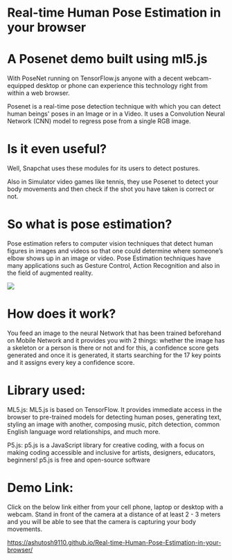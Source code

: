 # Real-time Human Pose Estimation in your browser

# A Posenet demo built using ml5.js 

With PoseNet running on TensorFlow.js anyone with a decent webcam-equipped desktop or phone can experience this technology right from within a web browser.

Posenet is a real-time pose detection technique with which you can detect human beings' poses in an Image or in a Video. It uses a Convolution Neural Network (CNN) model to regress pose from a single RGB image. 

# Is it even useful?

Well, Snapchat uses these modules for its users to detect postures. 

Also in Simulator video games like tennis, they use Posenet to detect your body movements and then check if the shot you have taken is correct or not.

# So what is pose estimation?

Pose estimation refers to computer vision techniques that detect human figures in images and videos so that one could determine where someone’s elbow shows up in an image or video. Pose Estimation techniques have many applications such as Gesture Control, Action Recognition and also in the field of augmented reality.


![](https://github.com/Ashutosh9110/posenet_ml5js/blob/main/1.gif) 

# How does it work?

You feed an image to the neural Network that has been trained beforehand on Mobile Network and it provides you with 2 things: whether the 
image has a skeleton or a person is there or not and for this, a confidence score gets generated and once it is generated, it starts searching
for the 17 key points and it assigns every key a confidence score.

# Library used:

ML5.js:  ML5.js is based on TensorFlow. It provides immediate access in the browser to pre-trained models for detecting human poses, generating text, styling an image with another, composing music, pitch detection, common English language word relationships, and much more.

P5.js: p5.js is a JavaScript library for creative coding, with a focus on making coding accessible and inclusive for artists, designers, educators, beginners! p5.js is free and open-source software

# Demo Link: 

Click on the below link either from your cell phone, laptop or desktop with a webcam. Stand in front of the camera at a distance of at least 2 - 3 meters and you will be able to see that the camera is capturing your body movements.

https://ashutosh9110.github.io/Real-time-Human-Pose-Estimation-in-your-browser/
